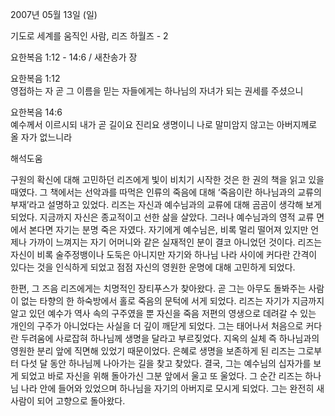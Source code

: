2007년 05월 13일 (일)

기도로 세계를 움직인 사람, 리즈 하월즈 - 2



요한복음 1:12 - 14:6 / 새찬송가  장


요한복음 1:12  
영접하는 자 곧 그 이름을 믿는 자들에게는 하나님의 자녀가 되는 권세를 주셨으니 

요한복음 14:6  
예수께서 이르시되 내가 곧 길이요 진리요 생명이니 나로 말미암지 않고는 
아버지께로 올 자가 없느니라

해석도움





구원의 확신에 대해 고민하던 리즈에게 빛이 비치기 시작한 것은 한 권의 책을 읽고 있을 때였다. 그 책에서는 선악과를 따먹은 인류의 죽음에 대해 ‘죽음이란 하나님과의 교류의 부재’라고 설명하고 있었다. 리즈는 자신과 예수님과의 교류에 대해 곰곰이 생각해 보게 되었다. 지금까지 자신은 종교적이고 선한 삶을 살았다. 그러나 예수님과의 영적 교류 면에서 본다면 자기는 분명 죽은 자였다. 자기에게 예수님은, 비록 멀리 떨어져 있지만 언제나 가까이 느껴지는 자기 어머니와 같은 실재적인 분이 결코 아니었던 것이다. 리즈는 자신이 비록 술주정뱅이나 도둑은 아니지만 자기와 하나님 나라 사이에 커다란 간격이 있다는 것을 인식하게 되었고 점점 자신의 영원한 운명에 대해 고민하게 되었다. 

한편, 그 즈음 리즈에게는 치명적인 장티푸스가 찾아왔다. 곧 그는 아무도 돌봐주는 사람이 없는 타향의 한 하숙방에서 홀로 죽음의 문턱에 서게 되었다. 리즈는 자기가 지금까지 알고 있던 예수가 역사 속의 구주였을 뿐 자신을 죽음 저편의 영생으로 데려갈 수 있는 개인의 구주가 아니었다는 사실을 더 깊이 깨닫게 되었다. 그는 태어나서 처음으로 커다란 두려움에 사로잡혀 하나님께 생명을 달라고 부르짖었다. 지옥의 실체 즉 하나님과의 영원한 분리 앞에 직면해 있었기 때문이었다. 은혜로 생명을 보존하게 된 리즈는 그로부터 다섯 달 동안 하나님께 나아가는 길을 찾고 찾았다. 결국, 그는 예수님의 십자가를 보게 되었고 바로 자신을 위해 돌아가신 그분 앞에서 울고 또 울었다. 그 순간 리즈는 하나님 나라 안에 들어와 있었으며 하나님을 자기의 아버지로 모시게 되었다. 그는 완전히 새사람이 되어 고향으로 돌아왔다.
